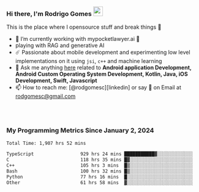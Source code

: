 
### Hi there, I'm Rodrigo Gomes <img src="https://media.giphy.com/media/hvRJCLFzcasrR4ia7z/giphy.gif" width="25px">
This is the place where I opensource stuff and break things 🤣
- 🔭 I’m currently working with mypocketlawyer.ai 💜
- playing with RAG and generative AI
- ☄️ Passionate about mobile development and experimenting low level implementations on it using `jsi`, `c++` and machine learning
- 💬 Ask me anything [here](https://github.com/rodgomesc/rodgomesc/issues) related to <b>Android application Development, Android Custom Operating System Development, Kotlin, Java, iOS Development, Swift, Javascript</b>
- 📫 How to reach me: [@rodgomesc][linkedin] or say 👋 on Email at [rodgomesc@gmail.com](mailto:rodgomesc@gmail.com)


<br/>

<!-- 
<picture>
  <img src="/github-metrics.svg" alt="Metrics">
</picture>
-->

</br>

### My Programming Metrics Since January 2, 2024 


<!--START_SECTION:waka-->

```txt
Total Time: 1,907 hrs 52 mins

TypeScript                 929 hrs 24 mins ███████████▓░░░░░░░░░░░░░   47.18 %
C                          118 hrs 35 mins █▓░░░░░░░░░░░░░░░░░░░░░░░   06.02 %
C++                        105 hrs 3 mins  █▒░░░░░░░░░░░░░░░░░░░░░░░   05.33 %
Bash                       100 hrs 32 mins █▒░░░░░░░░░░░░░░░░░░░░░░░   05.10 %
Python                     77 hrs 16 mins  █░░░░░░░░░░░░░░░░░░░░░░░░   03.92 %
Other                      61 hrs 58 mins  ▓░░░░░░░░░░░░░░░░░░░░░░░░   03.15 %
```

<!--END_SECTION:waka-->

